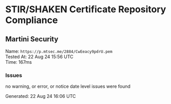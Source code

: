 # STIR/SHAKEN Certificate Repository Compliance

## Martini Security

Name: `https://p.mtsec.me/2884/CwEeacy9pdrU.pem`\
Tested At: 22 Aug 24 15:56 UTC\
Time: 167ms

### Issues

no warning, or error, or notice date level issues were found

Generated: 22 Aug 24 16:06 UTC